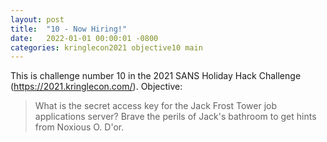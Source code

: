 ```yaml
---
layout: post
title:  "10 - Now Hiring!"
date:   2022-01-01 00:00:01 -0800
categories: kringlecon2021 objective10 main
---
```


This is challenge number 10 in the 2021 SANS Holiday Hack Challenge (https://2021.kringlecon.com/). Objective:

>What is the secret access key for the Jack Frost Tower job applications server? Brave the perils of Jack's bathroom to get hints from Noxious O. D'or.
